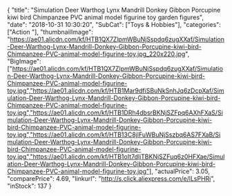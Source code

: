 {
	"title": "Simulation Deer Warthog Lynx Mandrill Donkey Gibbon Porcupine kiwi bird Chimpanzee PVC animal model figurine toy garden figures",
	"date": "2018-10-31 10:30:20",
	"SubCat": ["Toys & Hobbies"],
	"categories": ["Action "],
	"thumbnailImage": "https://ae01.alicdn.com/kf/HTB1QX7ZlpmWBuNjSspdq6zugXXaf/Simulation-Deer-Warthog-Lynx-Mandrill-Donkey-Gibbon-Porcupine-kiwi-bird-Chimpanzee-PVC-animal-model-figurine-toy.jpg_220x220.jpg",
	"BigImage": ["https://ae01.alicdn.com/kf/HTB1QX7ZlpmWBuNjSspdq6zugXXaf/Simulation-Deer-Warthog-Lynx-Mandrill-Donkey-Gibbon-Porcupine-kiwi-bird-Chimpanzee-PVC-animal-model-figurine-toy.jpg","https://ae01.alicdn.com/kf/HTB1Mar9dfiSBuNkSnhJq6zDcpXaf/Simulation-Deer-Warthog-Lynx-Mandrill-Donkey-Gibbon-Porcupine-kiwi-bird-Chimpanzee-PVC-animal-model-figurine-toy.jpg","https://ae01.alicdn.com/kf/HTB1DRh4dbsrBKNjSZFpq6AXhFXaS/Simulation-Deer-Warthog-Lynx-Mandrill-Donkey-Gibbon-Porcupine-kiwi-bird-Chimpanzee-PVC-animal-model-figurine-toy.jpg","https://ae01.alicdn.com/kf/HTB13C8jlFuWBuNjSszbq6AS7FXaB/Simulation-Deer-Warthog-Lynx-Mandrill-Donkey-Gibbon-Porcupine-kiwi-bird-Chimpanzee-PVC-animal-model-figurine-toy.jpg","https://ae01.alicdn.com/kf/HTB1oIt7dljTBKNjSZFuq6z0HFXae/Simulation-Deer-Warthog-Lynx-Mandrill-Donkey-Gibbon-Porcupine-kiwi-bird-Chimpanzee-PVC-animal-model-figurine-toy.jpg"],
	"actualPrice": 3.05,
	"comparePrice": 4.69,
	"linkurl": "http://s.click.aliexpress.com/e/lLsPHRi",
	"inStock": 137
}
